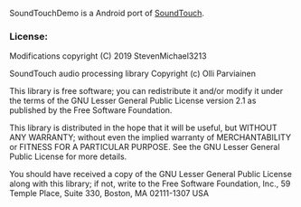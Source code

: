 SoundTouchDemo is a Android port of [SoundTouch](https://github.com/rspeyer/soundtouch).

### License:

Modifications copyright (C) 2019 StevenMichael3213

SoundTouch audio processing library Copyright (c) Olli Parviainen

This library is free software; you can redistribute it and/or modify it under the terms of the GNU Lesser General Public License version 2.1 as published by the Free Software Foundation.

This library is distributed in the hope that it will be useful, but WITHOUT ANY WARRANTY; without even the implied warranty of MERCHANTABILITY or FITNESS FOR A PARTICULAR PURPOSE. See the GNU Lesser General Public License for more details.

You should have received a copy of the GNU Lesser General Public License along with this library; if not, write to the Free Software Foundation, Inc., 59 Temple Place, Suite 330, Boston, MA 02111-1307 USA
